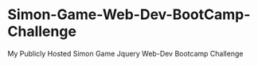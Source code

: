 # Simon-Game-Web-Dev-BootCamp-Challenge
My Publicly Hosted Simon Game Jquery Web-Dev Bootcamp Challenge 
